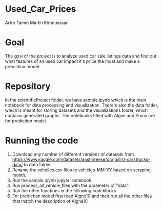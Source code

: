 # Used_Car_Prices
Artur Tamm 
Martin Kõnnussaar

# Goal
The goal of the project is to analyze used car sale listings data and find out what features of an used car impact it's price the most and make a prediction model.

# Repository
In the scientificProject folder, we have sample.ipynb which is the main notebook for data processing and visualization. There's also the data folder, which is meant for storing datasets and the visualizations folder, which contains generated graphs. The notebooks titled with Algne and Proov are for prediction model.

# Running the code
1. Download any number of different versions of datasets from https://www.kaggle.com/datasets/austinreese/craigslist-carstrucks-data/ to data folder.
2. Rename the vehicles.csv files to vehicles-MM-YY based on scraping month.
3. Run the sample.ipynb jupyter notebook.
4. Run process_all_vehicle_files with the parameter of "data".
5. Run the other functions in the following codeblocks.
6. For prediction model first read Algne10 and then run all the other files that match the description of Algne10.

